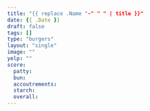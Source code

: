 ```yaml
---
title: "{{ replace .Name "-" " " | title }}"
date: {{ .Date }}
draft: false
tags: []
type: "burgers"
layout: "single"
image: ""
yelp: ""
score: 
  patty: 
  bun: 
  accoutrements: 
  starch: 
  overall: 
---
```

